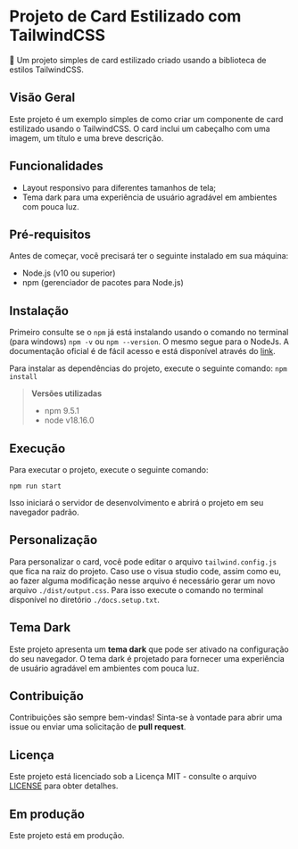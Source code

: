 

# Projeto de Card Estilizado com TailwindCSS

🎨 Um projeto simples de card estilizado criado usando a biblioteca de estilos TailwindCSS.

## Visão Geral

Este projeto é um exemplo simples de como criar um componente de card estilizado usando o TailwindCSS. O card inclui um cabeçalho com uma imagem, um título e uma breve descrição.

## Funcionalidades

-   Layout responsivo para diferentes tamanhos de tela;
-   Tema dark para uma experiência de usuário agradável em ambientes com pouca luz.

## Pré-requisitos

Antes de começar, você precisará ter o seguinte instalado em sua máquina:

-   Node.js (v10 ou superior)
-   npm (gerenciador de pacotes para Node.js)

## Instalação
Primeiro consulte se o `npm` já está instalando usando o comando no terminal (para windows) `npm -v` ou `npm --version`. O mesmo segue para o NodeJs. A documentação oficial é de fácil acesso e está disponível através do [link](https://tailwindcss.com/docs/installation).

Para instalar as dependências do projeto, execute o seguinte comando:
`npm install` 


> **Versões utilizadas**
> - npm 9.5.1
> - node v18.16.0

## Execução

Para executar o projeto, execute o seguinte comando:

`npm run start` 

Isso iniciará o servidor de desenvolvimento e abrirá o projeto em seu navegador padrão.

## Personalização

Para personalizar o card, você pode editar o arquivo `tailwind.config.js` que fica na raiz do projeto. Caso use o visua studio code, assim como eu, ao fazer alguma modificação nesse arquivo é necessário gerar um novo arquivo `./dist/output.css`. Para isso execute o comando no terminal disponível no diretório `./docs.setup.txt`.

## Tema Dark

Este projeto apresenta um **tema dark** que pode ser ativado na configuração do seu navegador. O tema dark é projetado para fornecer uma experiência de usuário agradável em ambientes com pouca luz.

## Contribuição

Contribuições são sempre bem-vindas! Sinta-se à vontade para abrir uma issue ou enviar uma solicitação de **pull request**.

## Licença

Este projeto está licenciado sob a Licença MIT - consulte o arquivo [LICENSE](https://mit-license.org/) para obter detalhes.

## Em produção

Este projeto está em produção.
